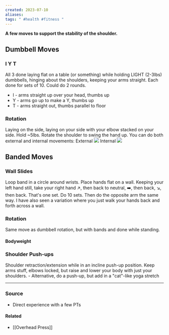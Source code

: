 ```yaml
---
created: 2023-07-10
aliases: 
tags: " #health #fitness "
---
```

**A few moves to support the stability of the shoulder.**
## Dumbbell Moves
### I Y T
All 3 done laying flat on a table (or something) while holding LIGHT (2-3lbs) dumbbells, hinging about the shoulders, keeping your arms straight. Each done for sets of 10. Could do 2 rounds.
- I - arms straight up over your head, thumbs up
- Y - arms go up to make a Y, thumbs up
- T - arms straight out, thumbs parallel to floor

### Rotation
Laying on the side, laying on your side with your elbow stacked on your side. Hold ~5lbs. Rotate the shoulder to swing the hand up. You can do both external and internal movements:
External
![](https://orthoinfo.aaos.org/globalassets/figures/a00663f17.jpg)
Internal
![](https://orthoinfo.aaos.org/globalassets/figures/a00663f18.jpg)
## Banded Moves
### Wall Slides
Loop band in a circle around wrists. Place hands flat on a wall. Keeping your left hand still, take your right hand ↗️, then back to neutral, ➡️, then back, ↘️, then back. That's one set. Do 10 sets. Then do the opposite arm the same way.
I have also seen a variation where you just walk your hands back and forth across a wall.
### Rotation
Same move as dumbbell rotation, but with bands and done while standing. 

#### Bodyweight
### Shoulder Push-ups
Shoulder retraction/extension while in an incline push-up position. Keep arms stuff, elbows locked, but raise and lower your body with just your shoulders.
	- Alternative, do a push-up, but add in a "cat"-like yoga stretch

****
### Source
- Direct experience with a few PTs 

#### Related
- [[Overhead Press]]